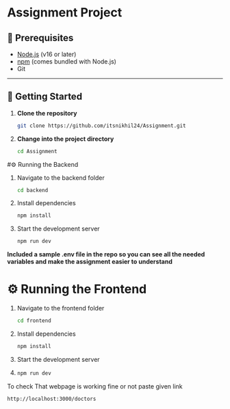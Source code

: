 # Assignment Project

## 🔧 Prerequisites

- [Node.js](https://nodejs.org/) (v16 or later)
- [npm](https://www.npmjs.com/) (comes bundled with Node.js)
- Git

---

## 🚀 Getting Started

1. **Clone the repository**  
   ```bash
   git clone https://github.com/itsnikhil24/Assignment.git

2. **Change into the project directory**
   ```bash
   cd Assignment

#⚙️ Running the Backend
     
1. Navigate to the backend folder
   ```bash
   cd backend

2. Install dependencies
   ```bash
   npm install
3. Start the development server
   ```bash
   npm run dev

**Included a sample .env file in the repo so you can see all the needed variables and make the assignment easier to understand**

# ⚙️ Running the Frontend

1. Navigate to the frontend folder
   ```bash
   cd frontend

2. Install dependencies
   ```bash
   npm install
3. Start the development server
4. ```bash
   npm run dev


To check That webpage is working fine or not paste given link 
 ```bash
 http://localhost:3000/doctors
